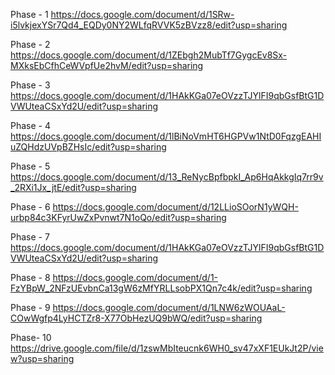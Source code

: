 Phase - 1 https://docs.google.com/document/d/1SRw-i5lvkjexYSr7Qd4_EQDy0NY2WLfqRVVK5zBVzz8/edit?usp=sharing

Phase - 2 https://docs.google.com/document/d/1ZEbgh2MubTf7GygcEv8Sx-MXksEbCfhCeWVpfUe2hvM/edit?usp=sharing

Phase - 3 https://docs.google.com/document/d/1HAkKGa07eOVzzTJYlFI9qbGsfBtG1DVWUteaCSxYd2U/edit?usp=sharing

Phase - 4 https://docs.google.com/document/d/1lBiNoVmHT6HGPVw1NtD0FqzgEAHIuZQHdzUVpBZHsIc/edit?usp=sharing

Phase - 5 https://docs.google.com/document/d/13_ReNycBpfbpkI_Ap6HqAkkgIq7rr9v_2RXi1Jx_jtE/edit?usp=sharing

Phase - 6 https://docs.google.com/document/d/12LLioSOorN1yWQH-urbp84c3KFyrUwZxPvnwt7N1oQo/edit?usp=sharing

Phase - 7 https://docs.google.com/document/d/1HAkKGa07eOVzzTJYlFI9qbGsfBtG1DVWUteaCSxYd2U/edit?usp=sharing

Phase - 8 https://docs.google.com/document/d/1-FzYBpW_2NFzUEvbnCa13gW6zMfYRLLsobPX1Qn7c4k/edit?usp=sharing

Phase - 9 https://docs.google.com/document/d/1LNW6zWOUAaL-COwWgfp4LyHCTZr8-X77ObHezUQ9bWQ/edit?usp=sharing

Phase- 10 https://drive.google.com/file/d/1zswMbIteucnk6WH0_sv47xXF1EUkJt2P/view?usp=sharing
